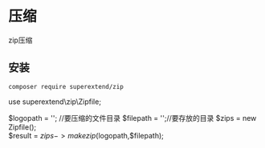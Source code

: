 # 压缩

zip压缩
## 安装
~~~
composer require superextend/zip
~~~
use superextend\zip\Zipfile;

$logopath = ''; //要压缩的文件目录
$filepath = '';//要存放的目录
$zips = new Zipfile();  
$result = $zips->makezip($logopath,$filepath);

